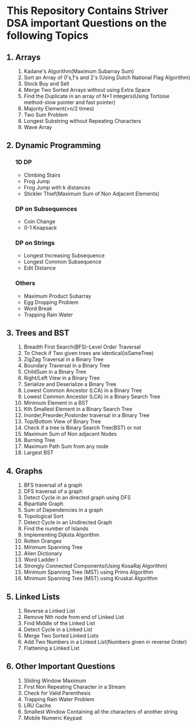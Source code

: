 <h1>This Repository Contains  Striver DSA important Questions on the following Topics</h1>

<ol>
  <h2><li>Arrays</li></h2>
  <ol type="1">
    <li>Kadane's Algorithm(Maximum Subarray Sum)</li>
    <li>Sort an Array of 0's,1's and 2's (Using Dutch National Flag Algorithm)</li>
    <li>Stock Buy and Sell</li>
    <li>Merge Two Sorted Arrays without using Extra Space</li>
    <li>Find the Duplicate in an array of N+1 integers(Using Tortoise method-slow pointer and fast pointer)</li>
    <li>Majority Element(>n/2 times)</li>
    <li>Two Sum Problem</li>
    <li>Longest Substring without Repeating Characters </li>
    <li>Wave Array</li>
    
    
  </ol>
  <h2><li>Dynamic Programming</li></h2>
  <h3>1D DP</h3>
    <ul>
      <li>Climbing Stairs</li>
      <li>Frog Jump</li>
      <li>Frog Jump with k distances</li>
      <li>Stickler Thief(Maximum Sum of Non Adjacent Elements)</li>
    </ul>
  <h3>DP on Subsequences</h3>
  <ul>
    <li>Coin Change</li>
    <li>0-1 Knapsack</li>
  </ul>
  <h3>DP on Strings</h3>
  <ul>
    <li>Longest Increasing Subsequence</li>
    <li>Longest Common Subsequence</li>
    <li>Edit Distance</li>
  </ul>
      
  <h3>Others</h3>
    <ul>
    <li>Maximum Product Subarray</li>
    <li>Egg Dropping Problem</li>
    <li>Word Break</li>
    <li>Trapping Rain Water</li>
  </ul>
  <h2><li>Trees and BST</li></h2>
    <ol type="1">
      <li>Breadth First Search(BFS)-Level Order Traversal</li>
      <li>To Check if Two given trees are identical(isSameTree)</li>
      <li>ZigZag Traversal in a Binary Tree</li>
      <li>Boundary Traversal in a Binary Tree</li>
      <li>ChildSum in a Binary Tree</li>
      <li>Right/Left View in a Binary Tree</li>
      <li>Serialize and Deserialize a Binary Tree</li>
      <li>Lowest Common Ancestor (LCA) in a Binary Tree</li>
      <li>Lowest Common Ancestor (LCA) in a Binary Search Tree</li>
      <li>Minimum Element in a BST</li>
      <li>Kth Smallest Element in a Binary Search Tree</li> 
      <li>Inorder,Preorder,Postorder traversal in a Binary Tree</li>
      <li>Top/Bottom View of Binary Tree</li>
      <li>Check if a tree is Binary Search Tree(BST) or not</li>
      <li>Maximum Sum of Non adjacent Nodes</li>
      <li>Burning Tree</li>
      <li>Maximum Path Sum from any node</li>
      <li>Largest BST</li>      
    </ol>

  <h2><li>Graphs</li></h2>
    <ol type="1">
      <li>BFS traversal of a graph</li>
      <li>DFS traversal of a graph</li>
      <li>Detect Cycle in an directed graph using DFS</li>
      <li>Bipartiate Graph</li>
      <li>Sum of Dependencies in a graph</li>
      <li>Topological Sort</li>
      <li>Detect Cycle in an Undirected Graph</li>
      <li>Find the number of Islands</li>
      <li>Implementing Dijksta Algorithm</li>
      <li>Rotten Oranges</li>
      <li>Minimum Spanning Tree</li>
      <li>Alien Dictionary</li>
      <li>Word Ladder I</li>
      <li>Strongly Connected Components(Using KosaRaj Algorithm)</li>
      <li>Minimum Spanning Tree (MST) using Prims Algorithm</li>
      <li>Minimum Spanning Tree (MST) using Kruskal Algorithm</li>
    </ol>
  <h2><li>Linked Lists</li></h2>
    <ol type="1">
      <li>Reverse a Linked List</li>
      <li>Remove Nth node from end of Linked List</li>
      <li>Find Middle of the Linked List</li>
      <li>Detect Cycle in a Linked List</li>
      <li>Merge Two Sorted Linked Lists</li>
      <li>Add Two Numbers in a Linked List(Numbers given in reverse Order)</li>
      <li>Flattening a Linked List</li>
    </ol>

  <h2><li>Other Important Questions</li></h2>
    <ol type="1">
      <li>Sliding Window Maximum</li>
      <li>First Non Repeating Character in a Stream</li>
      <li>Check for Valid Parenthesis</li>
      <li>Trapping Rain Water Problem</li>
      <li>LRU Cache</li>
      <li>Smallest Window Containing all the characters of another string</li>
      <li>Mobile Numeric Keypad</li>
    </ol>
</ol>
